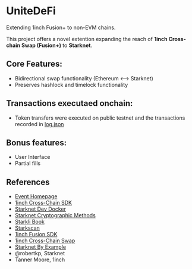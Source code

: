 # UniteDeFi
Extending 1inch Fusion+ to non-EVM chains.

This project offers a novel extention expanding the reach of **1inch Cross-chain Swap (Fusion+)** to **Starknet**.

## Core Features:
- Bidirectional swap functionality (Ethereum <--> Starknet)
- Preserves hashlock and timelock functionality

## Transactions executaed onchain:
- Token transfers were executed on public testnet and the transactions recorded in [log.json](./transactions/log.json)

## Bonus features:
- User Interface
- Partial fills

## References
- [Event Homepage](https://ethglobal.com/events/unite/)
- [1inch Cross-Chain SDK](https://github.com/1inch/cross-chain-sdk)
- [Starknet Dev Docker](https://github.com/starknet-foundation/starknet-dev-docker/)
- [Starknet Cryptographic Methods](https://docs.starknet.io/architecture/cryptography/#hash_functions)
- [Starkli Book](https://book.starkli.rs/tutorials/starkli-101)
- [Starkscan](https://sepolia.starkscan.co/tx/0x01deab9647de5e9b30330f0a05918bee64b1bc4459bb5b18a77cbc2a703e333f)
- [1inch Fusion SDK](https://github.com/1inch/fusion-sdk)
- [1inch Cross-Chain Swap](https://github.com/1inch/cross-chain-swap)
- [Starknet By Example](https://github.com/NethermindEth/StarknetByExample/blob/main/listings/advanced-concepts/hash_solidity_compatible/src/contract.cairo)
- @robertkp, Starknet
- Tanner Moore, 1inch